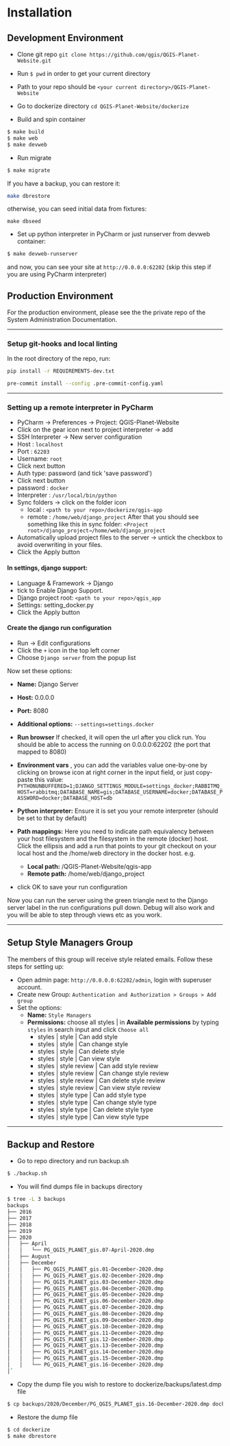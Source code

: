 # Installation

## Development Environment

- Clone git repo `git clone https://github.com/qgis/QGIS-Planet-Website.git`
- Run `$ pwd` in order to get your current directory
- Path to your repo should be `<your current directory>/QGIS-Planet-Website `
- Go to dockerize directory `cd QGIS-Planet-Website/dockerize`

- Build and spin container
```bash
$ make build
$ make web
$ make devweb
```

- Run migrate
```bash
$ make migrate
```

If you have a backup, you can restore it:

```bash
make dbrestore
```

otherwise, you can seed initial data from fixtures:
```
make dbseed
```

- Set up python interpreter in PyCharm or just runserver from devweb container:
```bash
$ make devweb-runserver
```
and now, you can see your site at `http://0.0.0.0:62202` (skip this step if you are using PyCharm interpreter)

## Production Environment
For the production environment, please see the the private repo of the System Administration Documentation.

---


### Setup git-hooks and local linting

In the root directory of the repo, run:

```bash
pip install -r REQUIREMENTS-dev.txt

pre-commit install --config .pre-commit-config.yaml
```

---

### Setting up a remote interpreter in PyCharm

- PyCharm -> Preferences -> Project: QGIS-Planet-Website
- Click on the gear icon next to project interpreter -> add
- SSH Interpreter -> New server configuration
- Host : `localhost`
- Port : `62203`
- Username: `root`
- Click next button
- Auth type: password (and tick 'save password')
- Click next button
- password : `docker`
- Interpreter : ``/usr/local/bin/python``
- Sync folders -> click on the folder icon
  - local : `<path to your repo>/dockerize/qgis-app`
  - remote : `/home/web/django_project`
  After that you should see something like this in sync folder:
   `<Project root>/django_project→/home/web/django_project`
- Automatically upload project files to the server -> untick the checkbox to avoid overwriting in your files.
- Click the Apply button


#### In settings, django support:

- Language & Framework -> Django
- tick to Enable Django Support.
- Django project root: ``<path to your repo>/qgis_app``
- Settings: setting_docker.py
- Click the Apply button

#### Create the django run configuration

- Run -> Edit configurations
- Click the `+` icon in the top left corner
- Choose ``Django server`` from the popup list

Now set these options:

* **Name:** Django Server
* **Host:** 0.0.0.0
* **Port:** 8080
* **Additional options:** ``--settings=settings.docker``
* **Run browser** If checked, it will open the url after you click run. You should be able to access the running on 0.0.0.0:62202 (the port that mapped to 8080)

* **Environment vars** , you can add the variables value one-by-one by clicking on browse icon at right corner in the input field, or just copy-paste this value:
`PYTHONUNBUFFERED=1;DJANGO_SETTINGS_MODULE=settings_docker;RABBITMQ_HOST=rabbitmq;DATABASE_NAME=gis;DATABASE_USERNAME=docker;DATABASE_PASSWORD=docker;DATABASE_HOST=db`
* **Python interpreter:** Ensure it is set you your remote interpreter (should be
  set to that by default)

* **Path mappings:** Here you need to indicate path equivalency between your host
  filesystem and the filesystem in the remote (docker) host. Click the ellipsis
  and add a run that points to your git checkout on your local host and the
  /home/web directory in the docker host. e.g.
  * **Local path:** <path to your git repo>/QGIS-Planet-Website/qgis-app
  * **Remote path:** /home/web/django_project
* click OK to save your run configuration

Now you can run the server using the green triangle next to the Django server
label in the run configurations pull down. Debug will also work and you will be
able to step through views etc as you work.

---
## Setup Style Managers Group

The members of this group will receive style related emails.
Follow these steps for setting up:
- Open admin page: `http://0.0.0.0:62202/admin`, login with superuser account.
- Create new Group: `Authentication and Authorization > Groups > Add group`
- Set the options:
  - **Name:** `Style Managers`
  - **Permissions:**
    choose all styles | in **Available permissions** by typing `styles` in search input and click `Choose all`
    - styles | style | Can add style
    - styles | style | Can change style
    - styles | style | Can delete style
    - styles | style | Can view style
    - styles | style review | Can add style review
    - styles | style review | Can change style review
    - styles | style review | Can delete style review
    - styles | style review | Can view style review
    - styles | style type | Can add style type
    - styles | style type | Can change style type
    - styles | style type | Can delete style type
    - styles | style type | Can view style type

---
## Backup and Restore

- Go to repo directory and run backup.sh
```bash
$ ./backup.sh
```
- You will find dumps file in backups directory
```bash
$ tree -L 3 backups
backups
├── 2016
├── 2017
├── 2018
├── 2019
├── 2020
│   ├── April
│   │   └── PG_QGIS_PLANET_gis.07-April-2020.dmp
│   ├── August
│   ├── December
│   │   ├── PG_QGIS_PLANET_gis.01-December-2020.dmp
│   │   ├── PG_QGIS_PLANET_gis.02-December-2020.dmp
│   │   ├── PG_QGIS_PLANET_gis.03-December-2020.dmp
│   │   ├── PG_QGIS_PLANET_gis.04-December-2020.dmp
│   │   ├── PG_QGIS_PLANET_gis.05-December-2020.dmp
│   │   ├── PG_QGIS_PLANET_gis.06-December-2020.dmp
│   │   ├── PG_QGIS_PLANET_gis.07-December-2020.dmp
│   │   ├── PG_QGIS_PLANET_gis.08-December-2020.dmp
│   │   ├── PG_QGIS_PLANET_gis.09-December-2020.dmp
│   │   ├── PG_QGIS_PLANET_gis.10-December-2020.dmp
│   │   ├── PG_QGIS_PLANET_gis.11-December-2020.dmp
│   │   ├── PG_QGIS_PLANET_gis.12-December-2020.dmp
│   │   ├── PG_QGIS_PLANET_gis.13-December-2020.dmp
│   │   ├── PG_QGIS_PLANET_gis.14-December-2020.dmp
│   │   ├── PG_QGIS_PLANET_gis.15-December-2020.dmp
│   │   └── PG_QGIS_PLANET_gis.16-December-2020.dmp
│`
```

- Copy the dump file you wish to restore to dockerize/backups/latest.dmp file
```bash
$ cp backups/2020/December/PG_QGIS_PLANET_gis.16-December-2020.dmp dockerize/backups/latest.dmp
```

- Restore the dump file
```bash
$ cd dockerize
$ make dbrestore
```

